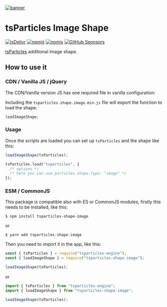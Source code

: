 [![banner](https://particles.js.org/images/banner2.png)](https://particles.js.org)

# tsParticles Image Shape

[![jsDelivr](https://data.jsdelivr.com/v1/package/npm/tsparticles-shape-image/badge)](https://www.jsdelivr.com/package/npm/tsparticles-shape-image)
[![npmjs](https://badge.fury.io/js/tsparticles-shape-image.svg)](https://www.npmjs.com/package/tsparticles-shape-image)
[![npmjs](https://img.shields.io/npm/dt/tsparticles-shape-image)](https://www.npmjs.com/package/tsparticles-shape-image) [![GitHub Sponsors](https://img.shields.io/github/sponsors/matteobruni)](https://github.com/sponsors/matteobruni)

[tsParticles](https://github.com/matteobruni/tsparticles) additional image shape.

## How to use it

### CDN / Vanilla JS / jQuery

The CDN/Vanilla version JS has one required file in vanilla configuration:

Including the `tsparticles.shape.image.min.js` file will export the function to load the shape:

```javascript
loadImageShape;
```

### Usage

Once the scripts are loaded you can set up `tsParticles` and the shape like this:

```javascript
loadImageShape(tsParticles);

tsParticles.load("tsparticles", {
  /* options */
  /* here you can use particles.shape.type: "image" */
});
```

### ESM / CommonJS

This package is compatible also with ES or CommonJS modules, firstly this needs to be installed, like this:

```shell
$ npm install tsparticles-shape-image
```

or

```shell
$ yarn add tsparticles-shape-image
```

Then you need to import it in the app, like this:

```javascript
const { tsParticles } = require("tsparticles-engine");
const { loadImageShape } = require("tsparticles-shape-image");

loadImageShape(tsParticles);
```

or

```javascript
import { tsParticles } from "tsparticles-engine";
import { loadImageShape } from "tsparticles-shape-image";

loadImageShape(tsParticles);
```
